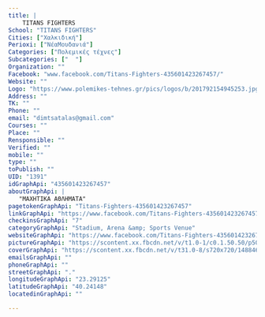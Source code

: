 ```yaml
---
title: |
    TITANS FIGHTERS
School: "TITANS FIGHTERS"
Cities: ["Χαλκιδική"]
Perioxi: ["ΝέαΜουδανιά"]
Categories: ["Πολεμικές τέχνες"]
Subcategories: ["  "]
Organization: ""
Facebook: "www.facebook.com/Titans-Fighters-435601423267457/"
Website: ""
Logo: "https://www.polemikes-tehnes.gr/pics/logos/b/201792154945253.jpg"
Address: ""
TK: ""
Phone: ""
email: "dimtsatalas@gmail.com"
Courses: ""
Place: ""
Rensponsible: ""
Verified: ""
mobile: ""
type: ""
toPublish: ""
UID: "1391"
idGraphApi: "435601423267457"
aboutGraphApi: | 
   "ΜΑΧΗΤΙΚΑ ΑΘΛΗΜΑΤΑ"
pagetokenGraphApi: "Titans-Fighters-435601423267457"
linkGraphApi: "https://www.facebook.com/Titans-Fighters-435601423267457/"
checkinsGraphApi: "7"
categoryGraphApi: "Stadium, Arena &amp; Sports Venue"
websiteGraphApi: "https://www.facebook.com/Titans-Fighters-435601423267457/?ref=aymt_homepage_panel"
pictureGraphApi: "https://scontent.xx.fbcdn.net/v/t1.0-1/c0.1.50.50/p50x50/12299391_508607412633524_2249193164994868745_n.jpg?oh=fabcfd796ae51b108b58e4f5ddd3d378&amp;oe=5B434695"
coverGraphApi: "https://scontent.xx.fbcdn.net/v/t31.0-8/s720x720/14884605_659130420914555_4361165853877579742_o.jpg?oh=fbd6b9dc2d652109625ec9609511187b&amp;oe=5B4D5A87"
emailsGraphApi: ""
phoneGraphApi: ""
streetGraphApi: "."
longitudeGraphApi: "23.29125"
latitudeGraphApi: "40.24148"
locatedinGraphApi: ""

---
```




